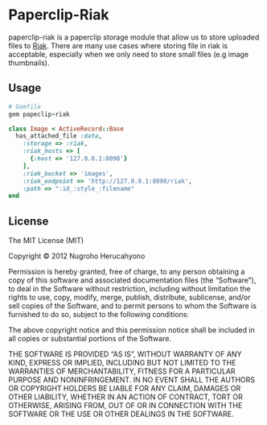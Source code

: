 # Paperclip-Riak

paperclip-riak is a paperclip storage module that allow us to store uploaded files to [Riak](http://basho.com/riak/).
There are many use cases where storing file in riak is acceptable, especially when we only need to store small files (e.g image thumbnails).

## Usage

  ```rb
  # Gemfile
  gem papeclip-riak
  ```

  ```rb
  class Image < ActiveRecord::Base
    has_attached_file :data,
      :storage => :riak,
      :riak_hosts => [
        {:host => '127.0.0.1:8098'}
      ],
      :riak_bucket => 'images',
      :riak_endpoint => 'http://127.0.0.1:8098/riak',
      :path => ":id_:style_:filename"
  end
  ```

## License

The MIT License (MIT)

Copyright © 2012 Nugroho Herucahyono

Permission is hereby granted, free of charge, to any person obtaining a copy of this software and associated documentation files (the “Software”), to deal in the Software without restriction, including without limitation the rights to use, copy, modify, merge, publish, distribute, sublicense, and/or sell copies of the Software, and to permit persons to whom the Software is furnished to do so, subject to the following conditions:

The above copyright notice and this permission notice shall be included in all copies or substantial portions of the Software.

THE SOFTWARE IS PROVIDED “AS IS”, WITHOUT WARRANTY OF ANY KIND, EXPRESS OR IMPLIED, INCLUDING BUT NOT LIMITED TO THE WARRANTIES OF MERCHANTABILITY, FITNESS FOR A PARTICULAR PURPOSE AND NONINFRINGEMENT. IN NO EVENT SHALL THE AUTHORS OR COPYRIGHT HOLDERS BE LIABLE FOR ANY CLAIM, DAMAGES OR OTHER LIABILITY, WHETHER IN AN ACTION OF CONTRACT, TORT OR OTHERWISE, ARISING FROM, OUT OF OR IN CONNECTION WITH THE SOFTWARE OR THE USE OR OTHER DEALINGS IN THE SOFTWARE.
